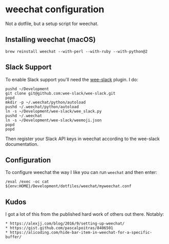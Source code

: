 # weechat configuration

Not a dotfile, but a setup script for weechat.

## Installing weechat (macOS)

    brew reinstall weechat --with-perl --with-ruby --with-python@2

## Slack Support

To enable Slack support you'll need the [wee-slack](https://github.com/wee-slack/wee-slack) plugin. I do:


    pushd ~/Development
    git clone git@github.com:wee-slack/wee-slack.git
    popd
    mkdir -p ~/.weechat/python/autoload
    pushd ~/.weechat/python/autoload
    ln -s ~/Development/wee-slack/wee_slack.py
    pushd ~/.weechat
    ln -s ~/Development/wee-slack/weemoji.json
    popd
    popd

Then register your Slack API keys in weechat according to the wee-slack documentation.

## Configuration

To configure weechat the way I like you can run `weechat` and then enter:

    /eval /exec -oc cat ${env:HOME}/Development/dotfiles/weechat/myweechat.conf


## Kudos

I got a lot of this from the published hard work of others out there. Notably:

	* https://alexjj.com/blog/2016/9/setting-up-weechat/
	* https://gist.github.com/pascalpoitras/8406501
	* https://alicoding.com/hide-bar-item-in-weechat-for-a-specific-buffer/
